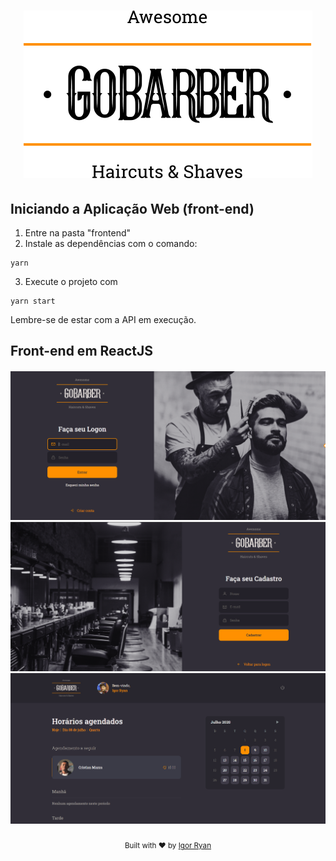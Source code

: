 
<h1 align="center"><img src="../frontend/src/assets/logo_black.svg"/></h1>

## Iniciando a Aplicação Web (front-end)

1. Entre na pasta "frontend"
2. Instale as dependências com o comando:
```
yarn
```
3. Execute o projeto com
```
yarn start
```

Lembre-se de estar com a API em execução.

## Front-end em ReactJS

<h4 align="center">
<img src="../frontend/src/assets/front-login.png"/>
<img src="../frontend/src/assets/front-cadastro.png"/>
<img src="../frontend/src/assets/front-dashboard.png"/>
</h4>

<div align="center">
  <sub>Built with ❤︎ by <a href="https://www.linkedin.com/in/igorryan/">Igor Ryan</a>
</div>
